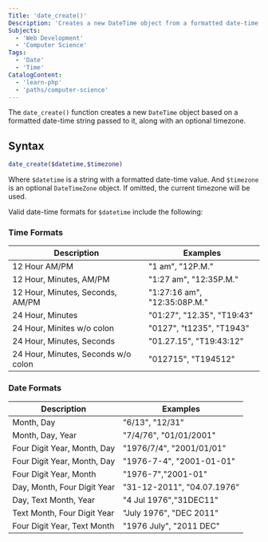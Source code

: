 ```yaml
---
Title: 'date_create()'
Description: 'Creates a new DateTime object from a formatted date-time string.'
Subjects:
  - 'Web Development'
  - 'Computer Science'
Tags:
  - 'Date'
  - 'Time'
CatalogContent:
  - 'learn-php'
  - 'paths/computer-science'
---
```


The `date_create()` function creates a new `DateTime` object based on a formatted date-time string passed to it, along with an optional timezone.

## Syntax

```php
date_create($datetime,$timezone)
```

Where `$datetime` is a string with a formatted date-time value. And `$timezone` is an optional `DateTimeZone` object. If omitted, the current timezone will be used.

Valid date-time formats for `$datetime` include the following:

### Time Formats

Description | Examples
-----------|--------
12 Hour AM/PM | "1 am", "12P.M."
12 Hour, Minutes, AM/PM | "1:27 am", "12:35P.M."
12 Hour, Minutes, Seconds, AM/PM | "1:27:16 am", "12:35:08P.M."
24 Hour, Minutes | "01:27", "12.35", "T19:43"
24 Hour, Minites w/o colon | "0127", "t1235", "T1943"
24 Hour, Minutes, Seconds | "01.27.15", "T19:43:12"
24 Hour, Minutes, Seconds w/o colon | "012715", "T194512"

### Date Formats

Description | Examples
------------|---------
Month, Day | "6/13", "12/31"
Month, Day, Year | "7/4/76", "01/01/2001"
Four Digit Year, Month, Day | "1976/7/4", "2001/01/01"
Four Digit Year, Month, Day | "1976-7-4", "2001-01-01"
Four Digit Year, Month | "1976-7","2001-01"
Day, Month, Four Digit Year | "31-12-2011", "04.07.1976"
Day, Text Month, Year | "4 Jul 1976","31DEC11"
Text Month, Four Digit Year | "July 1976", "DEC 2011"
Four Digit Year, Text Month | "1976 July", "2011 DEC"
